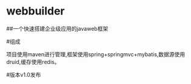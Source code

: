 # webbuilder
##一个快速搭建企业级应用的javaweb框架

#组成

项目使用maven进行管理,框架使用spring+springmvc+mybatis,数据源使用druid,缓存使用redis。


#版本v1.0发布
